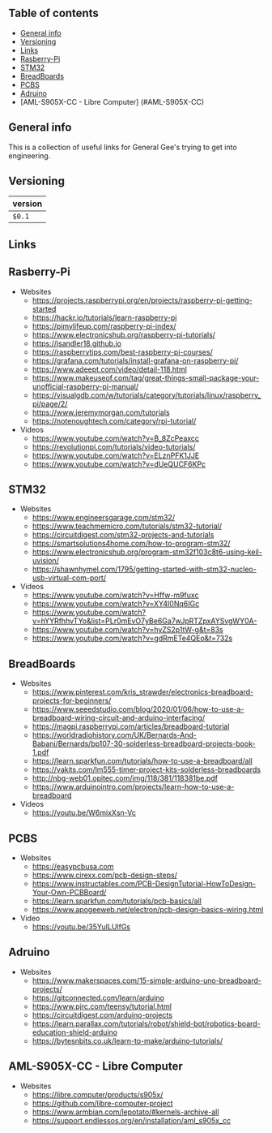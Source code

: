 ## Table of contents
* [General info](#general-info)
* [Versioning](#technologies)
* [Links](#links)
* [Rasberry-Pi](#rasberry-pi)
* [STM32](#stm32)
* [BreadBoards](#breadBoards)
* [PCBS](#pcbs)
* [Adruino](#adruino )
* [AML-S905X-CC - Libre Computer] (#AML-S905X-CC)


## General info
This is a collection of useful links for General Gee's trying to get into engineering.

## Versioning 
| version |
| :--- | 
| `$0.1` |

## Links
## Rasberry-Pi

* Websites
  * https://projects.raspberrypi.org/en/projects/raspberry-pi-getting-started		
  * https://hackr.io/tutorials/learn-raspberry-pi		
  * https://pimylifeup.com/raspberry-pi-index/		
  * https://www.electronicshub.org/raspberry-pi-tutorials/		
  * https://jsandler18.github.io		
  * https://raspberrytips.com/best-raspberry-pi-courses/		
  * https://grafana.com/tutorials/install-grafana-on-raspberry-pi/		
  * https://www.adeept.com/video/detail-118.html		
  * https://www.makeuseof.com/tag/great-things-small-package-your-unofficial-raspberry-pi-manual/		
  * https://visualgdb.com/w/tutorials/category/tutorials/linux/raspberry_pi/page/2/		
  * https://www.jeremymorgan.com/tutorials		
  * https://notenoughtech.com/category/rpi-tutorial/
* Videos
  * https://www.youtube.com/watch?v=B_8ZcPeaxcc		
  * https://revolutionpi.com/tutorials/video-tutorials/		
  * https://www.youtube.com/watch?v=ELznPFK1JJE		
  * https://www.youtube.com/watch?v=dUeQUCF6KPc

## STM32

* Websites
  * https://www.engineersgarage.com/stm32/		
  * https://www.teachmemicro.com/tutorials/stm32-tutorial/		
  * https://circuitdigest.com/stm32-projects-and-tutorials		
  * https://smartsolutions4home.com/how-to-program-stm32/		
  * https://www.electronicshub.org/program-stm32f103c8t6-using-keil-uvision/		
  * https://shawnhymel.com/1795/getting-started-with-stm32-nucleo-usb-virtual-com-port/		
* Videos
  * https://www.youtube.com/watch?v=Hffw-m9fuxc		
  * https://www.youtube.com/watch?v=XY4I0Nq6IGc		
  * https://www.youtube.com/watch?v=hYYRfhhvTYo&list=PLr0mEvO7yBe6Ga7wJpRTZpxAYSvgWY0A-		
  * https://www.youtube.com/watch?v=hyZS2p1tW-g&t=83s		
  * https://www.youtube.com/watch?v=gdRmETe4QEo&t=732s		
 
## BreadBoards

* Websites
  * https://www.pinterest.com/kris_strawder/electronics-breadboard-projects-for-beginners/	
  * https://www.seeedstudio.com/blog/2020/01/06/how-to-use-a-breadboard-wiring-circuit-and-arduino-interfacing/	
  * https://magpi.raspberrypi.com/articles/breadboard-tutorial	
  * https://worldradiohistory.com/UK/Bernards-And-Babani/Bernards/bp107-30-solderless-breadboard-projects-book-1.pdf	
  * https://learn.sparkfun.com/tutorials/how-to-use-a-breadboard/all	
  * https://vakits.com/lm555-timer-project-kits-solderless-breadboards	
  * http://nbg-web01.opitec.com/img/118/381/118381be.pdf	
  * https://www.arduinointro.com/projects/learn-how-to-use-a-breadboard	
* Videos
  * https://youtu.be/W6mixXsn-Vc

## PCBS

* Websites
  * https://easypcbusa.com
  * https://www.cirexx.com/pcb-design-steps/
  * https://www.instructables.com/PCB-DesignTutorial-HowToDesign-Your-Own-PCBBoard/
  * https://learn.sparkfun.com/tutorials/pcb-basics/all
  * https://www.apogeeweb.net/electron/pcb-design-basics-wiring.html
* Video
  * https://youtu.be/35YuILUlfGs

## Adruino 
* Websites
  * https://www.makerspaces.com/15-simple-arduino-uno-breadboard-projects/
  * https://gitconnected.com/learn/arduino
  * https://www.pjrc.com/teensy/tutorial.html
  * https://circuitdigest.com/arduino-projects
  * https://learn.parallax.com/tutorials/robot/shield-bot/robotics-board-education-shield-arduino
  * https://bytesnbits.co.uk/learn-to-make/arduino-tutorials/
  
## AML-S905X-CC - Libre Computer 
* Websites
  * https://libre.computer/products/s905x/
  * https://github.com/libre-computer-project
  * https://www.armbian.com/lepotato/#kernels-archive-all
  * https://support.endlessos.org/en/installation/aml_s905x_cc
  
